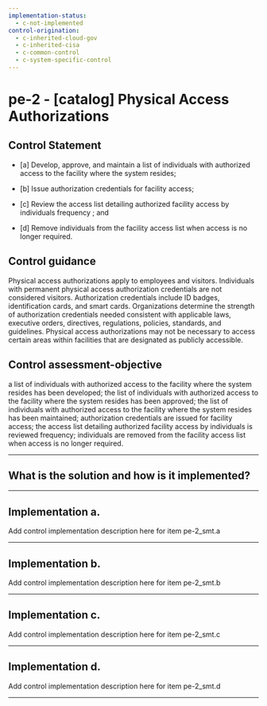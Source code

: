 ```yaml
---
implementation-status:
  - c-not-implemented
control-origination:
  - c-inherited-cloud-gov
  - c-inherited-cisa
  - c-common-control
  - c-system-specific-control
---
```


# pe-2 - \[catalog\] Physical Access Authorizations

## Control Statement

- \[a\] Develop, approve, and maintain a list of individuals with authorized access to the facility where the system resides;

- \[b\] Issue authorization credentials for facility access;

- \[c\] Review the access list detailing authorized facility access by individuals frequency ; and

- \[d\] Remove individuals from the facility access list when access is no longer required.

## Control guidance

Physical access authorizations apply to employees and visitors. Individuals with permanent physical access authorization credentials are not considered visitors. Authorization credentials include ID badges, identification cards, and smart cards. Organizations determine the strength of authorization credentials needed consistent with applicable laws, executive orders, directives, regulations, policies, standards, and guidelines. Physical access authorizations may not be necessary to access certain areas within facilities that are designated as publicly accessible.

## Control assessment-objective

a list of individuals with authorized access to the facility where the system resides has been developed;
the list of individuals with authorized access to the facility where the system resides has been approved;
the list of individuals with authorized access to the facility where the system resides has been maintained;
authorization credentials are issued for facility access;
the access list detailing authorized facility access by individuals is reviewed frequency;
individuals are removed from the facility access list when access is no longer required.

______________________________________________________________________

## What is the solution and how is it implemented?

<!-- Please leave this section blank and enter implementation details in the parts below. -->

______________________________________________________________________

## Implementation a.

Add control implementation description here for item pe-2_smt.a

______________________________________________________________________

## Implementation b.

Add control implementation description here for item pe-2_smt.b

______________________________________________________________________

## Implementation c.

Add control implementation description here for item pe-2_smt.c

______________________________________________________________________

## Implementation d.

Add control implementation description here for item pe-2_smt.d

______________________________________________________________________
